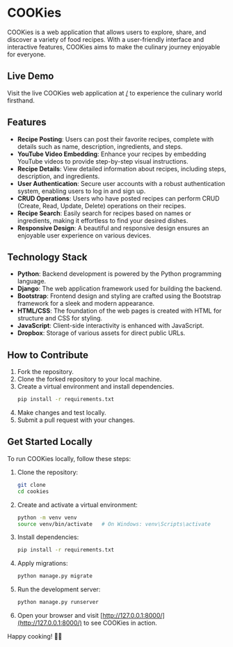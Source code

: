 # COOKies

COOKies is a web application that allows users to explore, share, and discover a variety of food recipes. With a user-friendly interface and interactive features, COOKies aims to make the culinary journey enjoyable for everyone.

## Live Demo

Visit the live COOKies web application at [/](/) to experience the culinary world firsthand.

## Features

- **Recipe Posting**: Users can post their favorite recipes, complete with details such as name, description, ingredients, and steps.
- **YouTube Video Embedding**: Enhance your recipes by embedding YouTube videos to provide step-by-step visual instructions.
- **Recipe Details**: View detailed information about recipes, including steps, description, and ingredients.
- **User Authentication**: Secure user accounts with a robust authentication system, enabling users to log in and sign up.
- **CRUD Operations**: Users who have posted recipes can perform CRUD (Create, Read, Update, Delete) operations on their recipes.
- **Recipe Search**: Easily search for recipes based on names or ingredients, making it effortless to find your desired dishes.
- **Responsive Design**: A beautiful and responsive design ensures an enjoyable user experience on various devices.

## Technology Stack

- **Python**: Backend development is powered by the Python programming language.
- **Django**: The web application framework used for building the backend.
- **Bootstrap**: Frontend design and styling are crafted using the Bootstrap framework for a sleek and modern appearance.
- **HTML/CSS**: The foundation of the web pages is created with HTML for structure and CSS for styling.
- **JavaScript**: Client-side interactivity is enhanced with JavaScript.
- **Dropbox**: Storage of various assets for direct public URLs.

## How to Contribute

1. Fork the repository.
2. Clone the forked repository to your local machine.
3. Create a virtual environment and install dependencies.
   ```bash
   pip install -r requirements.txt
   ```
4. Make changes and test locally.
5. Submit a pull request with your changes.

## Get Started Locally

To run COOKies locally, follow these steps:

1. Clone the repository:

   ```bash
   git clone
   cd cookies
   ```

2. Create and activate a virtual environment:

   ```bash
   python -m venv venv
   source venv/bin/activate   # On Windows: venv\Scripts\activate
   ```

3. Install dependencies:

   ```bash
   pip install -r requirements.txt
   ```

4. Apply migrations:

   ```bash
   python manage.py migrate
   ```

5. Run the development server:

   ```bash
   python manage.py runserver
   ```

6. Open your browser and visit [http://127.0.0.1:8000/](http://127.0.0.1:8000/) to see COOKies in action.

Happy cooking! 🍪🍲
